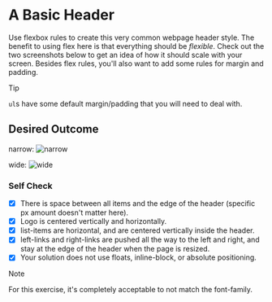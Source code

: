 # A Basic Header

Use flexbox rules to create this very common webpage header style. The benefit
to using flex here is that everything should be _flexible_. Check out the two
screenshots below to get an idea of how it should scale with your screen.
Besides flex rules, you'll also want to add some rules for margin and padding.

> [!TIP]
>
> `ul`s have some default margin/padding that you will need to deal with.

## Desired Outcome

narrow: ![narrow](./desired-outcome-narrow.png)

wide: ![wide](./desired-outcome-wide.png)

### Self Check

- [x] There is space between all items and the edge of the header (specific px
      amount doesn't matter here).
- [x] Logo is centered vertically and horizontally.
- [x] list-items are horizontal, and are centered vertically inside the header.
- [x] left-links and right-links are pushed all the way to the left and right,
      and stay at the edge of the header when the page is resized.
- [x] Your solution does not use floats, inline-block, or absolute positioning.

> [!NOTE]
>
> For this exercise, it's completely acceptable to not match the font-family.
